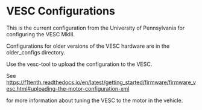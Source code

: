 # VESC Configurations
This is the current configuration from the University of Pennsylvania for configuring the VESC MkIII.

Configurations for older versions of the VESC hardware are in the older_configs directory.

Use the vesc-tool to upload the configuration to the VESC.

See https://f1tenth.readthedocs.io/en/latest/getting_started/firmware/firmware_vesc.html#uploading-the-motor-configuration-xml

for more information about tuning the VESC to the motor in the vehicle.



